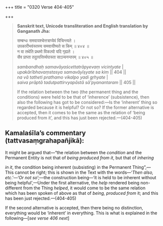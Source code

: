 +++
title = "0320 Verse 404-405"

+++
> **Sanskrit text, Unicode transliteration and English translation by Ganganath Jha:** 
>
> सम्बन्धः समवायश्चेत्तत्राप्येवं विचिन्त्यते ।  
> उपकारीभवंस्तस्य समवायीष्यते स किम् ॥ ४०४ ॥  
> न वा तथेति प्रथमो विकल्पो यदि गृह्यते ।  
> सैव प्राप्ता तदुत्पत्तिर्व्यपास्ता साऽप्यनन्तरम् ॥ ४०५ ॥ 
>
> *sambandhaḥ samavāyaścettatrāpyevaṃ vicintyate* \|  
> *upakārībhavaṃstasya samavāyīṣyate sa kim* \|\| 404 \|\|  
> *na vā tatheti prathamo vikalpo yadi gṛhyate* \|  
> *saiva prāptā tadutpattirvyapāstā sā'pyanantaram* \|\| 405 \|\| 
>
> If the relation between the two (the permanent thing and the conditions) were held to be that of ‘inherence’ (subsistence), then also the following has got to be considered:—Is the ‘inherent’ thing so regarded because it is helpful? Or not so? If the former alternative is accepted, then it comes to be the same as the relation of ‘being produced from it’, and this has just been rejected.—(404-405)



## Kamalaśīla’s commentary (tattvasaṃgrahapañjikā):

It might be argued that—“the relation between the *condition* and the Permanent Entity is not that of *being produced from it*, but that of *inhering*

*in it*, the condition being inherent (subsisting) in the Permanent Thing”,—This cannot be right; this is shown in the Text with the words—‘*Then also, etc*.’—‘*Or not* *so*’;—the construction being—‘it is held to be inherent without being helpful’,—Under the first alternative, the *help* rendered being non-different from the Thing *helped*, it would come to be the same relation which has been spoken of above as that of *being, produced from* it; and this has been just rejected.—(404-405)

If the second alternative is accepted, then there being no distinction, everything would be ‘inherent’ in everything. This is what is explained in the following—[*see verse 406 next*]


